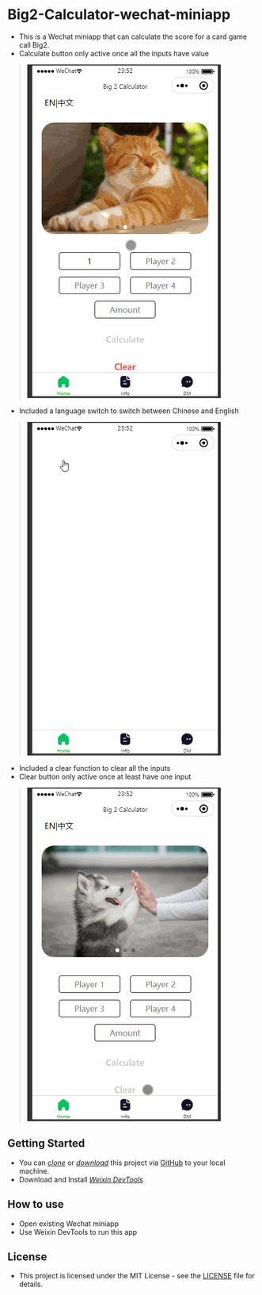 # Big2-Calculator-wechat-miniapp
* This is a Wechat miniapp that can calculate the score for a card game call Big2.
* Calculate button only active once all the inputs have value
> [![Image1](img/calculate.gif)](Image1)
* Included a language switch to switch between Chinese and English
> [![Image2](img/switchLanguages.gif)](Image2)
* Included a clear function to clear all the inputs
* Clear button only active once at least have one input
> [![Image3](img/clear.gif)](Image3)

## Getting Started
* You can *[clone](https://github.com/arrickx/Big2-Calculator-Wechat-miniapp.git)* or *[download](https://github.com/arrickx/Big2-Calculator-Wechat-miniapp.git)* this project via [GitHub](https://github.com) to your local machine.
* Download and Install *[Weixin DevTools](https://developers.weixin.qq.com/miniprogram/en/dev/devtools/download.html)*

## How to use
* Open existing Wechat miniapp
* Use Weixin DevTools to run this app

## License
* This project is licensed under the MIT License - see the [LICENSE](LICENSE) file for details.
